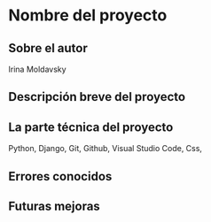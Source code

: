 # Nombre del proyecto



## Sobre el autor

Irina Moldavsky

## Descripción breve del proyecto



## La parte técnica del proyecto

Python, Django, Git, Github, Visual Studio Code, Css, 

## Errores conocidos

## Futuras mejoras

